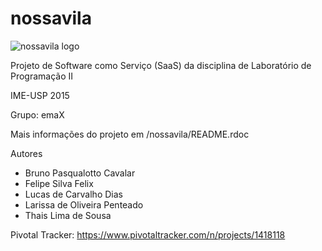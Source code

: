 # nossavila
![nossavila logo](https://raw.github.com/NossaVila/nossavila/master/nossavila/app/assets/images/nossavillalogo.gif)

Projeto de Software como Serviço (SaaS) da disciplina de Laboratório de Programação II

IME-USP 2015

Grupo: emaX

Mais informações do projeto em /nossavila/README.rdoc

Autores

- Bruno Pasqualotto Cavalar
- Felipe Silva Felix 
- Lucas de Carvalho Dias
- Larissa de Oliveira Penteado
- Thais Lima de Sousa


Pivotal Tracker: https://www.pivotaltracker.com/n/projects/1418118
